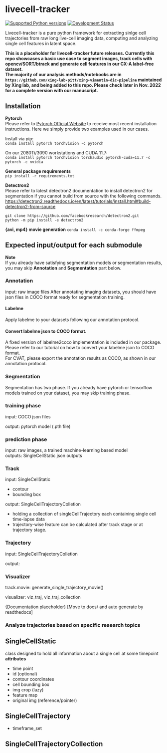 
# livecell-tracker
[![Supported Python versions](https://img.shields.io/badge/python-3.8%7C3.9%7C3.10-blue)](https://python.org)
[![Development Status](https://img.shields.io/badge/status-pre--alpha-yellow)](https://en.wikipedia.org/wiki/Software_release_life_cycle#Pre-alpha)

Livecell-tracker is a pure python framework for extracting sinlge cell trajectories from raw long live-cell imaging data, computing and analyzing single cell features in latent space.

**This is a placeholder for livecell-tracker future releases. Currently this repo showcases a basic use case to segment images, track cells with opencv/SORT/btrack and generate cell features in our CX-A label-free dataset.   
The majority of our analysis methods/notebooks are in `https://github.com/xing-lab-pitt/xing-vimentin-dic-pipeline` maintained by Xing lab, and being added to this repo. Please check later in Nov. 2022 for a complete version with our manuscript.**
## Installation

**Pytorch**  
Please refer to [Pytorch Official Website](https://pytorch.org/get-started/locally) to receive most recent installation instructions. Here we simply provide two examples used in our cases.  

Install via pip:  
`conda install pytorch torchvision -c pytorch`  

On our 2080Ti/3090 workstations and CUDA 11.7:  
`conda install pytorch torchvision torchaudio pytorch-cuda=11.7 -c pytorch -c nvidia`

**General package requirements**  
`pip install -r requirements.txt`

**Detectron2**  
Please refer to latest detectron2 documentation to install detectron2 for segmentation if you cannot build from source with the following commands.
https://detectron2.readthedocs.io/en/latest/tutorials/install.html#build-detectron2-from-source

```
git clone https://github.com/facebookresearch/detectron2.git
python -m pip install -e detectron2
```

**{avi, mp4} movie generation**
`conda install -c conda-forge ffmpeg`


## Expected input/output for each submodule

**Note**  
If you already have satisfying segmentation models or segmentation results, you may skip **Annotation** and **Segmentation** part below.
### Annotation
input: raw image files
After annotating imaging datasets, you should have json files in COCO format ready for segmentation training. 

#### Labelme
Apply labelme to your datasets following our annotation protocol. 
#### Convert labelme json to COCO format. 
A fixed version of labelme2coco implementation is included in our package. Please refer to our tutorial on how to convert your labelme json to COCO format.  
For CVAT, please export the annotation results as COCO, as shown in our annotation protocol.

### Segmentation
Segmentation has two phase. If you already have pytorch or tensorflow models trained on your dataset, you may skip training phase.

### training phase
input: COCO json files

output: pytorch model (.pth file)

### prediction phase
input: raw images, a trained machine-learning based model  
outputs: SingleCellStatic json outputs

### Track
input: SingleCellStatic
- contour
- bounding box

output: SingleCellTrajectoryColletion
- holding a collection of singleCellTrajectory each containing single cell time-lapse data
- trajectory-wise feature can be calculated after track stage or at trajectory stage.

### Trajectory
input: SingleCellTrajectoryColletion

output: 


### Visualizer
track.movie: generate_single_trajectory_movie()

visualizer: viz_traj, viz_traj_collection

{Documentation placeholder} [Move to docs/ and auto generate by readthedocs]

### Analyze trajectories based on specific research topics


## SingleCellStatic  
class designed to hold all information about a single cell at some timepoint  
**attributes**
- time point
- id (optional)
- contour coordinates
- cell bounding box
- img crop (lazy)
- feature map 
- original img (reference/pointer)

## SingleCellTrajectory
- timeframe_set

## SingleCellTrajectoryCollection